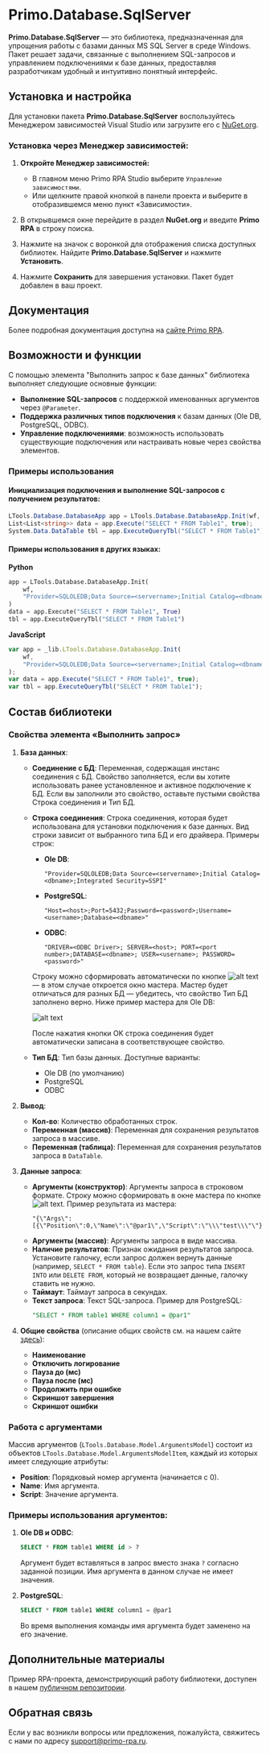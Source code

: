 # Primo.Database.SqlServer

**Primo.Database.SqlServer** — это библиотека, предназначенная для упрощения работы с базами данных MS SQL Server в среде Windows. Пакет решает задачи, связанные с выполнением SQL-запросов и управлением подключениями к базе данных, предоставляя разработчикам удобный и интуитивно понятный интерфейс.

## Установка и настройка

Для установки пакета **Primo.Database.SqlServer** воспользуйтесь Менеджером зависимостей Visual Studio или загрузите его с [NuGet.org](https://www.nuget.org/).

### Установка через Менеджер зависимостей:

1. **Откройте Менеджер зависимостей:**
   - В главном меню Primo RPA Studio выберите `Управление зависимостями`.
   - Или щелкните правой кнопкой в панели проекта и выберите в отобразившемся меню пункт «Зависимости».

2. В открывшемся окне перейдите в раздел **NuGet.org** и введите **Primo RPA** в строку поиска.

3. Нажмите на значок с воронкой для отображения списка доступных библиотек. Найдите **Primo.Database.SqlServer** и нажмите **Установить**.

4. Нажмите **Сохранить** для завершения установки. Пакет будет добавлен в ваш проект.

## Документация

Более подробная документация доступна на [сайте Primo RPA](https://docs.primo-rpa.ru).

## Возможности и функции

С помощью элемента "Выполнить запрос к базе данных" библиотека выполняет следующие основные функции:

- **Выполнение SQL-запросов** с поддержкой именованных аргументов через `@Parameter`.
- **Поддержка различных типов подключения** к базам данных (Ole DB, PostgreSQL, ODBC).
- **Управление подключениями**: возможность использовать существующие подключения или настраивать новые через свойства элементов.

### Примеры использования

#### Инициализация подключения и выполнение SQL-запросов с получением результатов:

```csharp
LTools.Database.DatabaseApp app = LTools.Database.DatabaseApp.Init(wf, "Provider=SQLOLEDB;Data Source=<servername>;Initial Catalog=<dbname>;Integrated Security=SSPI");
List<List<string>> data = app.Execute("SELECT * FROM Table1", true);
System.Data.DataTable tbl = app.ExecuteQueryTbl("SELECT * FROM Table1");
```
#### Примеры использования в других языках:

**Python**

```python
app = LTools.Database.DatabaseApp.Init(
    wf, 
    "Provider=SQLOLEDB;Data Source=<servername>;Initial Catalog=<dbname>;Integrated Security=SSPI"
)
data = app.Execute("SELECT * FROM Table1", True)
tbl = app.ExecuteQueryTbl("SELECT * FROM Table1")
```
**JavaScript**

```javascript
var app = _lib.LTools.Database.DatabaseApp.Init(
    wf, 
    "Provider=SQLOLEDB;Data Source=<servername>;Initial Catalog=<dbname>;Integrated Security=SSPI"
);
var data = app.Execute("SELECT * FROM Table1", true);
var tbl = app.ExecuteQueryTbl("SELECT * FROM Table1");
```
## Состав библиотеки

### Свойства элемента «Выполнить запрос»

1. **База данных**:
   - **Соединение с БД**: Переменная, содержащая инстанс соединения с БД. Свойство заполняется, если вы хотите использовать ранее установленное и активное подключение к БД. Если вы заполнили это свойство, оставьте пустыми свойства Строка соединения и Тип БД.
   - **Строка соединения**: Строка соединения, которая будет использована для установки подключения к базе данных. Вид строки зависит от выбранного типа БД и его драйвера. Примеры строк:
     - **Ole DB**:  
       ```plaintext
       "Provider=SQLOLEDB;Data Source=<servername>;Initial Catalog=<dbname>;Integrated Security=SSPI"
       ```
     - **PostgreSQL**:  
       ```plaintext
       "Host=<host>;Port=5432;Password=<password>;Username=<username>;Database=<dbname>"
       ```
     - **ODBC**:  
       ```plaintext
       "DRIVER=<ODBC Driver>; SERVER=<host>; PORT=<port number>;DATABASE=<dbname>; USER=<username>; PASSWORD=<password>"
       ```
     Строку можно сформировать автоматически по кнопке ![alt text](image.png) — в этом случае откроется окно мастера. Мастер будет отличаться для разных БД — убедитесь, что свойство Тип БД заполнено верно. Ниже пример мастера для Ole DB:
     
     ![alt text](image-2.png)
     
     После нажатия кнопки OK строка соединения будет автоматически записана в соответствующее свойство.
   - **Тип БД**: Тип базы данных. Доступные варианты:
     - Ole DB (по умолчанию)
     - PostgreSQL
     - ODBC

2. **Вывод**:
   - **Кол-во**: Количество обработанных строк.
   - **Переменная (массив)**: Переменная для сохранения результатов запроса в массиве.
   - **Переменная (таблица)**: Переменная для сохранения результатов запроса в `DataTable`.

3. **Данные запроса**:
   - **Аргументы (конструктор)**: Аргументы запроса в строковом формате. Строку можно сформировать в окне мастера по кнопке ![alt text](image-1.png). Пример результата из мастера:
     ```plaintext
     "{\"Args\":[{\"Position\":0,\"Name\":\"@par1\",\"Script\":\"\\\"test\\\"\"}]}"
     ```
   - **Аргументы (массив)**: Аргументы запроса в виде массива.
   - **Наличие результатов**: Признак ожидания результатов запроса. Установите галочку, если запрос должен вернуть данные (например, `SELECT * FROM table`). Если это запрос типа `INSERT INTO` или `DELETE FROM`, который не возвращает данные, галочку ставить не нужно.
   - **Таймаут**: Таймаут запроса в секундах.
   - **Текст запроса**: Текст SQL-запроса. Пример для PostgreSQL:
     ```sql
     "SELECT * FROM table1 WHERE column1 = @par1"
     ```

4. **Общие свойства** (описание общих свойств см. на нашем сайте [здесь](https://docs.primo-rpa.ru/primo-rpa/primo-rpa-studio/process/elements)):
   - **Наименование**
   - **Отключить логирование**
   - **Пауза до (мс)**
   - **Пауза после (мс)**
   - **Продолжить при ошибке**
   - **Скриншот завершения**
   - **Скриншот ошибки**

### Работа с аргументами

Массив аргументов (`LTools.Database.Model.ArgumentsModel`) состоит из объектов `LTools.Database.Model.ArgumentsModelItem`, каждый из которых имеет следующие атрибуты:

- **Position**: Порядковый номер аргумента (начинается с 0).
- **Name**: Имя аргумента.
- **Script**: Значение аргумента.

### Примеры использования аргументов:

1. **Ole DB и ODBC**:

    ```sql
    SELECT * FROM table1 WHERE id > ?
    ```

    Аргумент будет вставляться в запрос вместо знака `?` согласно заданной позиции. Имя аргумента в данном случае не имеет значения.

2. **PostgreSQL**:

    ```sql
    SELECT * FROM table1 WHERE column1 = @par1
    ```

    Во время выполнения команды имя аргумента будет заменено на его значение.

## Дополнительные материалы

Пример RPA-проекта, демонстрирующий работу библиотеки, доступен в нашем [публичном репозитории](https://github.com/PrimoRPA/Learning).

## Обратная связь

Если у вас возникли вопросы или предложения, пожалуйста, свяжитесь с нами по адресу [support@primo-rpa.ru](mailto:support@primo-rpa.ru).
